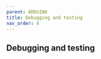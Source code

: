 ```yaml
---
parent: ARDUINO
title: Debugging and testing
nav_order: 4
---
```

 

 Debugging and testing
--------------------------------------------------------------------------------

